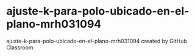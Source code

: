 # ajuste-k-para-polo-ubicado-en-el-plano-mrh031094
ajuste-k-para-polo-ubicado-en-el-plano-mrh031094 created by GitHub Classroom
